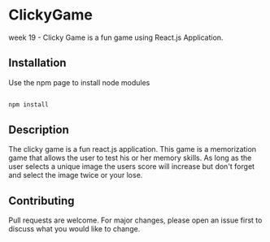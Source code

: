 # ClickyGame

week 19 - Clicky Game is a fun game using React.js Application.  

## Installation

Use the npm page to install node modules

```bash

npm install

```

## Description

The clicky game is a fun react.js application.  This game is a memorization game that allows the user to test his or her memory skills.  As long as the user selects a unique image the users score will increase but don't forget and select the image twice or your lose.  

## Contributing

Pull requests are welcome. For major changes, please open an issue first to discuss what you would like to change.

